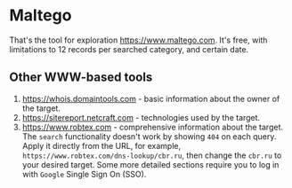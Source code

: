 # Maltego

That's the tool for exploration https://www.maltego.com.
It's free, with limitations to 12 records per searched category, and certain date.

## Other WWW-based tools

1. https://whois.domaintools.com - basic information about the owner of the target.
2. https://sitereport.netcraft.com - technologies used by the target.
3. https://www.robtex.com - comprehensive information about the target. The `search` functionality doesn't work by showing `404` on each query. Apply it directly from the URL, for example, `https://www.robtex.com/dns-lookup/cbr.ru`, then change the `cbr.ru` to your desired target. Some more detailed sections require you to log in with `Google` Single Sign On (SSO).
